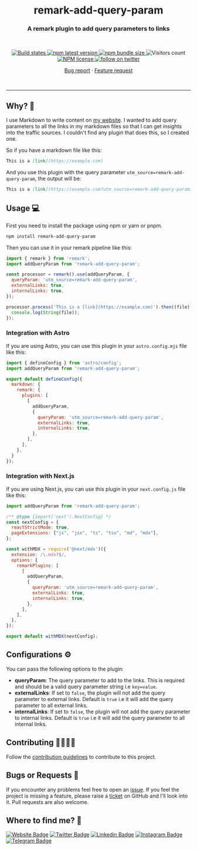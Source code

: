 <h1 align="center" style="border-bottom: none;">remark-add-query-param</h1>
<h3 align="center">A remark plugin to add query parameters to links</h3>
<br />
<p align="center">
  <a href="https://github.com/AkashRajpurohit/remark-add-query-param/actions/workflows/release.yml">
    <img alt="Build states" src="https://github.com/AkashRajpurohit/remark-add-query-param/actions/workflows/release.yml/badge.svg?branch=main">
  </a>
  <a href="https://www.npmjs.com/package/remark-add-query-param">
    <img alt="npm latest version" src="https://img.shields.io/npm/v/remark-add-query-param/latest.svg">
  </a>
  <a href="https://www.npmjs.com/package/remark-add-query-param">
    <img alt="npm bundle size" src="https://img.shields.io/bundlephobia/min/remark-add-query-param">
  </a>
  <img alt="Visitors count" src="https://visitor-badge.laobi.icu/badge?page_id=@akashrajpurohit~remark-add-query-param.visitor-badge&style=flat-square&color=0088cc">
  <a href="https://www.npmjs.com/package/remark-add-query-param">
    <img alt="NPM license" src="https://img.shields.io/npm/l/remark-add-query-param">
  </a>
  <a href="https://twitter.com/akashwhocodes">
    <img alt="follow on twitter" src="https://img.shields.io/twitter/follow/akashwhocodes.svg?style=social&label=@akashwhocodes">
  </a>

  <p align="center">
    <a href="https://github.com/AkashRajpurohit/remark-add-query-param/issues/new?template=bug_report.yml">Bug report</a>
    ·
    <a href="https://github.com/AkashRajpurohit/remark-add-query-param/issues/new?template=feature_request.yml">Feature request</a>
  </p>
</p>
<br />
<hr />

## Why? 🤔

I use Markdown to write content on [my website](https://akashrajpurohit.com/?ref=remark-add-query-param-readme). I wanted to add query parameters to all the links in my markdown files so that I can get insights into the traffic sources. I couldn't find any plugin that does this, so I created one.

So if you have a markdown file like this:

```markdown
This is a [link](https://example.com)
```

And you use this plugin with the query parameter `utm_source=remark-add-query-param`, the output will be:

```markdown
This is a [link](https://example.com?utm_source=remark-add-query-param)
```

## Usage 💻

First you need to install the package using npm or yarn or pnpm. 

```bash
npm install remark-add-query-param
```

Then you can use it in your remark pipeline like this:

```javascript
import { remark } from 'remark';
import addQueryParam from 'remark-add-query-param';

const processor = remark().use(addQueryParam, {
  queryParam: 'utm_source=remark-add-query-param',
  externalLinks: true,
  internalLinks: true,
});

processor.process('This is a [link](https://example.com)').then((file) => {
  console.log(String(file));
});
```

### Integration with Astro

If you are using Astro, you can use this plugin in your `astro.config.mjs` file like this:

```javascript
import { defineConfig } from 'astro/config';
import addQueryParam from 'remark-add-query-param';

export default defineConfig({
  markdown: {
    remark: {
      plugins: [
        [
          addQueryParam,
          {
            queryParam: 'utm_source=remark-add-query-param',
            externalLinks: true,
            internalLinks: true,
          },
        ],
      ],
    },
  }
});
```

### Integration with Next.js

If you are using Next.js, you can use this plugin in your `next.config.js` file like this:

```javascript
import addQueryParam from 'remark-add-query-param';

/** @type {import('next').NextConfig} */
const nextConfig = {
  reactStrictMode: true,
  pageExtensions: ["js", "jsx", "ts", "tsx", "md", "mdx"],
};

const withMDX = require('@next/mdx')({
  extension: /\.mdx?$/,
  options: {
    remarkPlugins: [
      [
        addQueryParam,
        {
          queryParam: 'utm_source=remark-add-query-param',
          externalLinks: true,
          internalLinks: true,
        },
      ],
    ],
  },
});

export default withMDX(nextConfig);
```

## Configurations ⚙️

You can pass the following options to the plugin:

- **queryParam**: The query parameter to add to the links. This is required and should be a valid query parameter string i.e `key=value`.
- **externalLinks**: If set to `false`, the plugin will not add the query parameter to external links. Default is `true` i.e it will add the query parameter to all external links.
- **internalLinks**: If set to `false`, the plugin will not add the query parameter to internal links. Default is `true` i.e it will add the query parameter to all internal links.

## Contributing 🫱🏻‍🫲🏼

Follow the [contribution guidelines](./CONTRIBUTING.md) to contribute to this project.

## Bugs or Requests 🐛

If you encounter any problems feel free to open an [issue](https://github.com/AkashRajpurohit/remark-add-query-param/issues/new?template=bug_report.yml). If you feel the project is missing a feature, please raise a [ticket](https://github.com/AkashRajpurohit/remark-add-query-param/issues/new?template=feature_request.yml) on GitHub and I'll look into it. Pull requests are also welcome.

## Where to find me? 👀

[![Website Badge](https://img.shields.io/badge/-akashrajpurohit.com-3b5998?logo=google-chrome&logoColor=white)](https://akashrajpurohit.com/)
[![Twitter Badge](https://img.shields.io/badge/-@akashwhocodes-00acee?logo=Twitter&logoColor=white)](https://twitter.com/AkashWhoCodes)
[![Linkedin Badge](https://img.shields.io/badge/-@AkashRajpurohit-0e76a8?logo=Linkedin&logoColor=white)](https://linkedin.com/in/AkashRajpurohit)
[![Instagram Badge](https://img.shields.io/badge/-@akashwho.codes-e4405f?logo=Instagram&logoColor=white)](https://instagram.com/akashwho.codes/)
[![Telegram Badge](https://img.shields.io/badge/-@AkashRajpurohit-0088cc?logo=Telegram&logoColor=white)](https://t.me/AkashRajpurohit)
